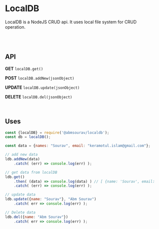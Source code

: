 # LocalDB
LocalDB is a NodeJS CRUD api. It uses local file system for CRUD operation.

<br>
<br>

## API

**GET** `localDB.get()`

**POST** `localDB.addNew(jsonObject)`

**UPDATE** `localDB.update(jsonObject)`

**DELETE** `localDB.del(jsonObject)`

<br>

## Uses
```js
const {localDB} = require('@abmsourav/localdb');
const db = localDB();

const data = {names: "Sourav", email: "keramotul.islam@gmail.com"};

// add new data
ldb.addNew(data)
	.catch( (err) => console.log(err) );

// get data from localDB
ldb.get()
	.then( (data) => console.log(data) ) // [ {name: 'Sourav', email: 'keramotul.islam@gmail.com'} ]
	.catch( (err) => console.log(err) );

// update data
ldb.update({name: "Sourav"}, "Abm Sourav")
	.catch( err => console.log(err) );

// Delete data
ldb.del({name: "Abm Sourav"})
	.catch( err => console.log(err) );
```

